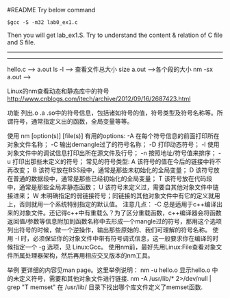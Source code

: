#README
Try below command
```
$gcc -S -m32 lab0_ex1.c
```
Then you will get lab_ex1.S. Try to understand the content & relation of C file  and S file.

---
---

hello.c —> a.out
ls -l ——> 查看文件总大小
size a.out  ——>各个段的大小
nm -sx a.out ——>

Linux的nm查看动态和静态库中的符号
http://www.cnblogs.com/itech/archive/2012/09/16/2687423.html

功能
列出.o .a .so中的符号信息，包括诸如符号的值，符号类型及符号名称等。所谓符号，通常指定义出的函数，全局变量等等。

使用
nm [option(s)] [file(s)]
有用的options:
-A 在每个符号信息的前面打印所在对象文件名称；
-C 输出demangle过了的符号名称；
-D 打印动态符号；
-l 使用对象文件中的调试信息打印出所在源文件及行号；
-n 按照地址/符号值来排序；
-u 打印出那些未定义的符号；
常见的符号类型:
A 该符号的值在今后的链接中将不再改变；
B 该符号放在BSS段中，通常是那些未初始化的全局变量；
D 该符号放在普通的数据段中，通常是那些已经初始化的全局变量；
T 该符号放在代码段中，通常是那些全局非静态函数；
U 该符号未定义过，需要自其他对象文件中链接进来；
W 未明确指定的弱链接符号；同链接的其他对象文件中有它的定义就用上，否则就用一个系统特别指定的默认值。
注意几点：
-C 总是适用于c++编译出来的对象文件。还记得c++中有重载么？为了区分重载函数，c++编译器会将函数返回值/参数等信息附加到函数名称中去形成一个mangle过的符号，那用这个选项列出符号的时候，做一个逆操作，输出那些原始的、我们可理解的符号名称。
使用 -l 时，必须保证你的对象文件中带有符号调式信息，这一般要求你在编译的时候指定一个 -g 选项，见 Linux:Gcc。
使用nm前，最好先用Linux:File查看对象文件所属处理器架构，然后再用相应交叉版本的nm工具。

举例
更详细的内容见man page。这里举例说明：
nm -u hello.o
显示hello.o 中的未定义符号，需要和其他对象文件进行链接.
nm -A /usr/lib/* 2>/dev/null | grep "T memset"
在 /usr/lib/ 目录下找出哪个库文件定义了memset函数.
